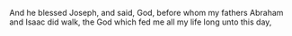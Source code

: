 And he blessed Joseph, and said, God, before whom my fathers Abraham and Isaac did walk, the God which fed me all my life long unto this day,
